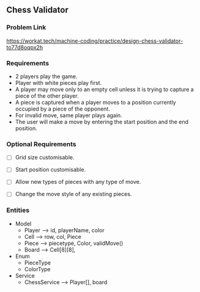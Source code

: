 ## Chess Validator

### Problem Link
https://workat.tech/machine-coding/practice/design-chess-validator-to77d8oqpx2h

### Requirements
- 2 players play the game.
- Player with white pieces play first.
- A player may move only to an empty cell unless it is trying to capture a piece of the other player.
- A piece is captured when a player moves to a position currently occupied by a piece of the opponent.
- For invalid move, same player plays again.
- The user will make a move by entering the start position and the end position.

### Optional Requirements
- [ ] Grid size customisable.
- [ ] Start position customisable.
- [ ] Allow new types of pieces with any type of move.
- [ ] Change the move style of any existing pieces.


### Entities
- Model
  - Player --> id, playerName, color
  - Cell --> row, col, Piece
  - Piece --> piecetype, Color, validMove()
  - Board --> Cell[8][8], 
- Enum
  - PieceType
  - ColorType
- Service
  - ChessService --> Player[], board